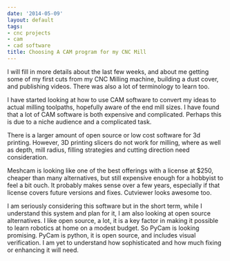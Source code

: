 ```yaml
---
date: '2014-05-09'
layout: default
tags:
- cnc projects
- cam
- cad software
title: Choosing A CAM program for my CNC Mill
---
```

I will fill in more details about the last few weeks, and about me getting some of my first cuts from my CNC Milling machine, building a dust cover, and publishing videos.
There was also a lot of terminology to learn too.

I have started looking at how to use CAM software to convert my ideas to actual milling toolpaths, hopefully aware of the end mill sizes.
I have found that a lot of CAM software is both expensive and complicated.
Perhaps this is due to a niche audience and a complicated task.

There is a larger amount of open source or low cost software for 3d printing.
However, 3D printing slicers do not work for milling, where as well as depth, mill radius, filling strategies and cutting direction need consideration.

Meshcam is looking like one of the best offerings with a license at $250, cheaper than many alternatives, but still expensive enough for a hobbyist to feel a bit ouch.
It probably makes sense over a few years, especially if that license covers future versions and fixes.
Cutviewer looks awesome too.

I am seriously considering this software but in the short term, while I understand this system and plan for it, I am also looking at open source alternatives.
I like open source, a lot, it is a key factor in making it possible to learn robotics at home on a modest budget.
So PyCam is looking promising.
PyCam is python, it is open source, and includes visual verification.
I am yet to understand how sophisticated and how much fixing or enhancing it will need.
